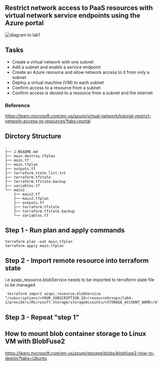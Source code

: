 ## Restrict network access to PaaS resources with virtual network service endpoints using the Azure portal

![diagram to lab1](https://learn.microsoft.com/en-us/azure/virtual-network/media/tutorial-restrict-network-access-to-resources/resources-diagram.png)
## Tasks
- Create a virtual network with one subnet
- Add a subnet and enable a service endpoint
- Create an Azure resource and allow network access to it from only a subnet
- Deploy a virtual machine (VM) to each subnet
- Confirm access to a resource from a subnet
- Confirm access is denied to a resource from a subnet and the internet

### Reference 
https://learn.microsoft.com/en-us/azure/virtual-network/tutorial-restrict-network-access-to-resources?tabs=portal

## Dirctory Structure
```
.
├── 1-README.md
├── main.destroy.tfplan
├── main.tf
├── main.tfplan
├── outputs.tf
├── terraform_state_list.txt
├── terraform.tfstate
├── terraform.tfstate.backup
├── variables.tf
└── main2
    ├── main2.tf
    ├── main2.tfplan
    ├── outputs.tf
    ├── terraform.tfstate
    ├── terraform.tfstate.backup
    └── variables.tf
```

## Step 1 - Run plan and apply commands
``` 
terraform plan -out main.tfplan  
terraform apply main.tfplan 
```

## Step 2 - Import remote resource into terraform state
i.e azapi_resource.blobService needs to be imported to terraform state file to be managed
```
 terraform import azapi_resource.blobService "/subscriptions/<YOUR_SUBSCRIPTION_ID>/resourceGroups/lab4-1/providers/Microsoft.Storage/storageAccounts/<STORAGE_ACCOUNT_NAME>/blobServices/default"
```

## Step 3 - Repeat "step 1"

## How to mount blob container storage to Linux VM with BlobFuse2
https://learn.microsoft.com/en-us/azure/storage/blobs/blobfuse2-how-to-deploy?tabs=Ubuntu

